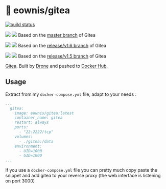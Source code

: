 # 🐳 eownis/gitea

[![build status](https://cd.code.titouan.co/api/badges/titouan/docker-gitea/status.svg)](https://cd.code.titouan.co/titouan/docker-gitea)

[![](https://images.microbadger.com/badges/version/eownis/gitea.svg)](https://microbadger.com/images/eownis/gitea "Get your own version badge on microbadger.com") [![](https://images.microbadger.com/badges/image/eownis/gitea.svg)](https://microbadger.com/images/eownis/gitea "Get your own image badge on microbadger.com") Based on the [master branch](https://github.com/go-gitea/gitea/tree/master) of Gitea

[![](https://images.microbadger.com/badges/version/eownis/gitea:v1.6.svg)](https://microbadger.com/images/eownis/gitea:v1.6 "Get your own version badge on microbadger.com") [![](https://images.microbadger.com/badges/image/eownis/gitea:v1.6.svg)](https://microbadger.com/images/eownis/gitea:v1.6 "Get your own image badge on microbadger.com") Based on the [release/v1.6 branch](https://github.com/go-gitea/gitea/tree/release/v1.6) of Gitea

[![](https://images.microbadger.com/badges/version/eownis/gitea:v1.5.svg)](https://microbadger.com/images/eownis/gitea:v1.5 "Get your own version badge on microbadger.com") [![](https://images.microbadger.com/badges/image/eownis/gitea:v1.5.svg)](https://microbadger.com/images/eownis/gitea:v1.5 "Get your own image badge on microbadger.com") Based on the [release/v1.5 branch](https://github.com/go-gitea/gitea/tree/release/v1.5) of Gitea

[Gitea](https://gitea.io). Built by [Drone](https://cd.code.titouan.co/titouan/docker-gitea) and pushed to [Docker Hub](https://hub.docker.com/r/eownis/gitea/).

## Usage

Extract from my `docker-compose.yml` file, adapt to your needs :

```yaml
...
  gitea:
    image: eownis/gitea:latest
    container_name: gitea
    restart: always
    ports:
      - "22:2222/tcp"
    volumes:
      - ./gitea:/data
    environment:
      - UID=1000
      - GID=1000
...
```

If you use a `docker-compose.yml` file you can pretty much copy paste the snippet and add gitea to your reverse proxy (the web interface is listening on port 3000)
